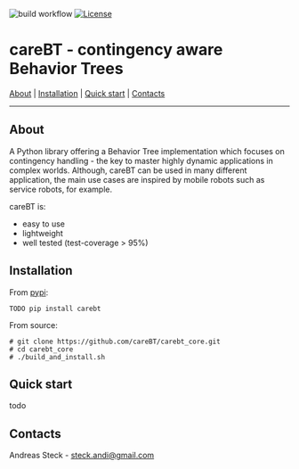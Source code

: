 ![build workflow](https://github.com/CareBT/carebt_core/actions/workflows/python-app.yml/badge.svg)
[![License](https://img.shields.io/badge/License-Apache%202.0-blue.svg)](https://opensource.org/licenses/Apache-2.0)

# careBT - contingency aware Behavior Trees

[About](#about) | [Installation](#installation) | [Quick start](#quick-start) | [Contacts](#contacts)

-----

## About
A Python library offering a Behavior Tree implementation which focuses on 
contingency handling - the key to master highly dynamic applications in
complex worlds. Although, careBT can be used in many different application, the
main use cases are inspired by mobile robots such as service robots, for example.


careBT is:
- easy to use
- lightweight
- well tested (test-coverage > 95%)

## Installation

From [pypi](https://pypi.python.org/pypi/carebt):
```
TODO pip install carebt
```

From source:
```
# git clone https://github.com/careBT/carebt_core.git
# cd carebt_core
# ./build_and_install.sh
```

## Quick start

todo

## Contacts

Andreas Steck - <steck.andi@gmail.com>
